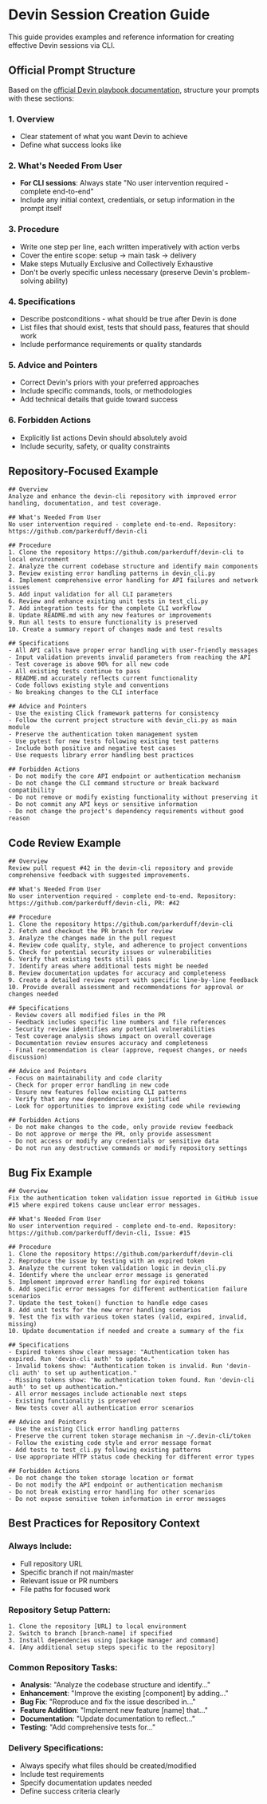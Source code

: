 # Devin Session Creation Guide

This guide provides examples and reference information for creating effective Devin sessions via CLI.

## Official Prompt Structure

Based on the [official Devin playbook documentation](https://docs.devin.ai/product-guides/creating-playbooks), structure your prompts with these sections:

### 1. Overview
- Clear statement of what you want Devin to achieve
- Define what success looks like

### 2. What's Needed From User
- **For CLI sessions**: Always state "No user intervention required - complete end-to-end"
- Include any initial context, credentials, or setup information in the prompt itself

### 3. Procedure
- Write one step per line, each written imperatively with action verbs
- Cover the entire scope: setup → main task → delivery
- Make steps Mutually Exclusive and Collectively Exhaustive
- Don't be overly specific unless necessary (preserve Devin's problem-solving ability)

### 4. Specifications
- Describe postconditions - what should be true after Devin is done
- List files that should exist, tests that should pass, features that should work
- Include performance requirements or quality standards

### 5. Advice and Pointers
- Correct Devin's priors with your preferred approaches
- Include specific commands, tools, or methodologies
- Add technical details that guide toward success

### 6. Forbidden Actions
- Explicitly list actions Devin should absolutely avoid
- Include security, safety, or quality constraints

## Repository-Focused Example

```
## Overview
Analyze and enhance the devin-cli repository with improved error handling, documentation, and test coverage.

## What's Needed From User
No user intervention required - complete end-to-end. Repository: https://github.com/parkerduff/devin-cli

## Procedure
1. Clone the repository https://github.com/parkerduff/devin-cli to local environment
2. Analyze the current codebase structure and identify main components
3. Review existing error handling patterns in devin_cli.py
4. Implement comprehensive error handling for API failures and network issues
5. Add input validation for all CLI parameters
6. Review and enhance existing unit tests in test_cli.py
7. Add integration tests for the complete CLI workflow
8. Update README.md with any new features or improvements
9. Run all tests to ensure functionality is preserved
10. Create a summary report of changes made and test results

## Specifications
- All API calls have proper error handling with user-friendly messages
- Input validation prevents invalid parameters from reaching the API
- Test coverage is above 90% for all new code
- All existing tests continue to pass
- README.md accurately reflects current functionality
- Code follows existing style and conventions
- No breaking changes to the CLI interface

## Advice and Pointers
- Use the existing Click framework patterns for consistency
- Follow the current project structure with devin_cli.py as main module
- Preserve the authentication token management system
- Use pytest for new tests following existing test patterns
- Include both positive and negative test cases
- Use requests library error handling best practices

## Forbidden Actions
- Do not modify the core API endpoint or authentication mechanism
- Do not change the CLI command structure or break backward compatibility
- Do not remove or modify existing functionality without preserving it
- Do not commit any API keys or sensitive information
- Do not change the project's dependency requirements without good reason
```

## Code Review Example

```
## Overview
Review pull request #42 in the devin-cli repository and provide comprehensive feedback with suggested improvements.

## What's Needed From User
No user intervention required - complete end-to-end. Repository: https://github.com/parkerduff/devin-cli, PR: #42

## Procedure
1. Clone the repository https://github.com/parkerduff/devin-cli
2. Fetch and checkout the PR branch for review
3. Analyze the changes made in the pull request
4. Review code quality, style, and adherence to project conventions
5. Check for potential security issues or vulnerabilities
6. Verify that existing tests still pass
7. Identify areas where additional tests might be needed
8. Review documentation updates for accuracy and completeness
9. Create a detailed review report with specific line-by-line feedback
10. Provide overall assessment and recommendations for approval or changes needed

## Specifications
- Review covers all modified files in the PR
- Feedback includes specific line numbers and file references
- Security review identifies any potential vulnerabilities
- Test coverage analysis shows impact on overall coverage
- Documentation review ensures accuracy and completeness
- Final recommendation is clear (approve, request changes, or needs discussion)

## Advice and Pointers
- Focus on maintainability and code clarity
- Check for proper error handling in new code
- Ensure new features follow existing CLI patterns
- Verify that any new dependencies are justified
- Look for opportunities to improve existing code while reviewing

## Forbidden Actions
- Do not make changes to the code, only provide review feedback
- Do not approve or merge the PR, only provide assessment
- Do not access or modify any credentials or sensitive data
- Do not run any destructive commands or modify repository settings
```

## Bug Fix Example

```
## Overview
Fix the authentication token validation issue reported in GitHub issue #15 where expired tokens cause unclear error messages.

## What's Needed From User
No user intervention required - complete end-to-end. Repository: https://github.com/parkerduff/devin-cli, Issue: #15

## Procedure
1. Clone the repository https://github.com/parkerduff/devin-cli
2. Reproduce the issue by testing with an expired token
3. Analyze the current token validation logic in devin_cli.py
4. Identify where the unclear error message is generated
5. Implement improved error handling for expired tokens
6. Add specific error messages for different authentication failure scenarios
7. Update the test_token() function to handle edge cases
8. Add unit tests for the new error handling scenarios
9. Test the fix with various token states (valid, expired, invalid, missing)
10. Update documentation if needed and create a summary of the fix

## Specifications
- Expired tokens show clear message: "Authentication token has expired. Run 'devin-cli auth' to update."
- Invalid tokens show: "Authentication token is invalid. Run 'devin-cli auth' to set up authentication."
- Missing tokens show: "No authentication token found. Run 'devin-cli auth' to set up authentication."
- All error messages include actionable next steps
- Existing functionality is preserved
- New tests cover all authentication error scenarios

## Advice and Pointers
- Use the existing Click error handling patterns
- Preserve the current token storage mechanism in ~/.devin-cli/token
- Follow the existing code style and error message format
- Add tests to test_cli.py following existing patterns
- Use appropriate HTTP status code checking for different error types

## Forbidden Actions
- Do not change the token storage location or format
- Do not modify the API endpoint or authentication mechanism
- Do not break existing error handling for other scenarios
- Do not expose sensitive token information in error messages
```

## Best Practices for Repository Context

### Always Include:
- Full repository URL
- Specific branch if not main/master
- Relevant issue or PR numbers
- File paths for focused work

### Repository Setup Pattern:
```
1. Clone the repository [URL] to local environment
2. Switch to branch [branch-name] if specified
3. Install dependencies using [package manager and command]
4. [Any additional setup steps specific to the repository]
```

### Common Repository Tasks:
- **Analysis**: "Analyze the codebase structure and identify..."
- **Enhancement**: "Improve the existing [component] by adding..."
- **Bug Fix**: "Reproduce and fix the issue described in..."
- **Feature Addition**: "Implement new feature [name] that..."
- **Documentation**: "Update documentation to reflect..."
- **Testing**: "Add comprehensive tests for..."

### Delivery Specifications:
- Always specify what files should be created/modified
- Include test requirements
- Specify documentation updates needed
- Define success criteria clearly
